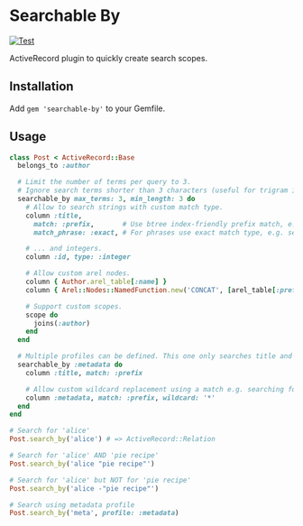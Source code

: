 # Searchable By

[![Test](https://github.com/bsm/searchable-by/actions/workflows/test.yml/badge.svg)](https://github.com/bsm/searchable-by/actions/workflows/test.yml)

ActiveRecord plugin to quickly create search scopes.

## Installation

Add `gem 'searchable-by'` to your Gemfile.

## Usage

```ruby
class Post < ActiveRecord::Base
  belongs_to :author

  # Limit the number of terms per query to 3.
  # Ignore search terms shorter than 3 characters (useful for trigram indexes).
  searchable_by max_terms: 3, min_length: 3 do
    # Allow to search strings with custom match type.
    column :title,
      match: :prefix,       # Use btree index-friendly prefix match, e.g. `ILIKE 'term%'` instead of default `ILIKE '%term%'`.
      match_phrase: :exact, # For phrases use exact match type, e.g. searching for `"My Post"` will query `WHERE LOWER(title) = 'my post'`.

    # ... and integers.
    column :id, type: :integer

    # Allow custom arel nodes.
    column { Author.arel_table[:name] }
    column { Arel::Nodes::NamedFunction.new('CONCAT', [arel_table[:prefix], arel_table[:suffix]]) }

    # Support custom scopes.
    scope do
      joins(:author)
    end
  end

  # Multiple profiles can be defined. This one only searches title and metadata.
  searchable_by :metadata do
    column :title, match: :prefix

    # Allow custom wildcard replacement using a match e.g. searching for `"My*Post"` will query `ILIKE 'My%Post'`.
    column :metadata, match: :prefix, wildcard: '*'
  end
end

# Search for 'alice'
Post.search_by('alice') # => ActiveRecord::Relation

# Search for 'alice' AND 'pie recipe'
Post.search_by('alice "pie recipe"')

# Search for 'alice' but NOT for 'pie recipe'
Post.search_by('alice -"pie recipe"')

# Search using metadata profile
Post.search_by('meta', profile: :metadata)
```
